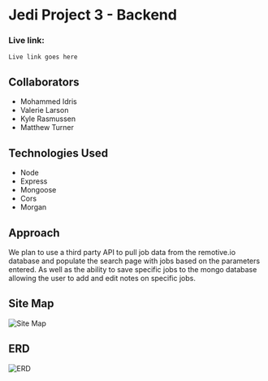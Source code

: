 # Jedi Project 3 - Backend

### Live link:

`Live link goes here`

## Collaborators

- Mohammed Idris
- Valerie Larson
- Kyle Rasmussen
- Matthew Turner

## Technologies Used

- Node
- Express
- Mongoose
- Cors
- Morgan

## Approach

We plan to use a third party API to pull job data from the remotive.io database and populate the search page with jobs based on the parameters entered. As well as the ability to save specific jobs to the mongo database allowing the user to add and edit notes on specific jobs.

## Site Map

<img src='https://i.imgur.com/5c5NPPb.png' alt='Site Map'>

## ERD

<img src='https://i.imgur.com/wwzfIMm.png' alt='ERD'>
